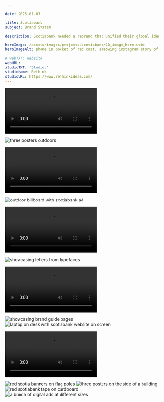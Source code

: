 ```yaml
---

date: 2025-01-03

title: Scotiabank
subject: Brand System

description: Scotiabank needed a rebrand that unified their global identity and appealed to a more affluent clientele. We started by establishing a consistent design system, drawing inspiration from their branch architecture, while thoughtfully referencing their heritage. To elevate their overall tone, we developed a sophisticated new approach to imagery, refined their colour palette, and worked with type foundry Dalton Maag to craft an elegant bespoke serif typeface. Proving that a consistent global rebrand can revitalize even a 193-year-old institution.

heroImage: /assets/images/projects/scotiabank/SB_image_hero.webp
heroImageAlt: phone in pocket of red coat, shaowing instagram story of bar chart

# webTXT: Website
webURL:
studioTXT: 'Studio:'
studioName: Rethink
studioURL: https://www.rethinkideas.com/
---
```




<video loading="lazy" src="/assets/images/projects/scotiabank/SB_video_1.mp4" type="video/mp4" autoplay loop mute></video>

<img loading="lazy" src="/assets/images/projects/scotiabank/SB_image_2.webp" alt="three posters outdoors">

<video loading="lazy" src="/assets/images/projects/scotiabank/SB_video_3.mp4" type="video/mp4" autoplay loop mute></video>

<img loading="lazy" src="/assets/images/projects/scotiabank/SB_image_4.webp" alt="outdoor billboard with scotiabank ad">

<video loading="lazy" src="/assets/images/projects/scotiabank/SB_video_5.mp4" type="video/mp4" autoplay loop mute></video>

<img loading="lazy" src="/assets/images/projects/scotiabank/SB_image_6.png" alt="showcasing letters from typefaces">

<video loading="lazy" src="/assets/images/projects/scotiabank/SB_video_7.mp4" type="video/mp4" autoplay loop mute></video>

<img loading="lazy" src="/assets/images/projects/scotiabank/SB_image_8.webp" alt="showcasing brand guide pages">

<img loading="lazy" src="/assets/images/projects/scotiabank/SB_image_9.webp" alt="laptop on desk with scotiabank website on screen">

<video loading="lazy" src="/assets/images/projects/scotiabank/SB_video_10.mp4" type="video/mp4" autoplay loop mute></video>

<img loading="lazy" src="/assets/images/projects/scotiabank/SB_image_11.webp" alt="red scotia banners on flag poles">

<img loading="lazy" src="/assets/images/projects/scotiabank/SB_image_12.webp" alt="three posters on the side of a building">

<img loading="lazy" src="/assets/images/projects/scotiabank/SB_image_13.webp" alt="red scotiabank tape on cardboard">

<img loading="lazy" src="/assets/images/projects/scotiabank/SB_image_14.webp" alt=" a bunch of digital ads at different sizes">